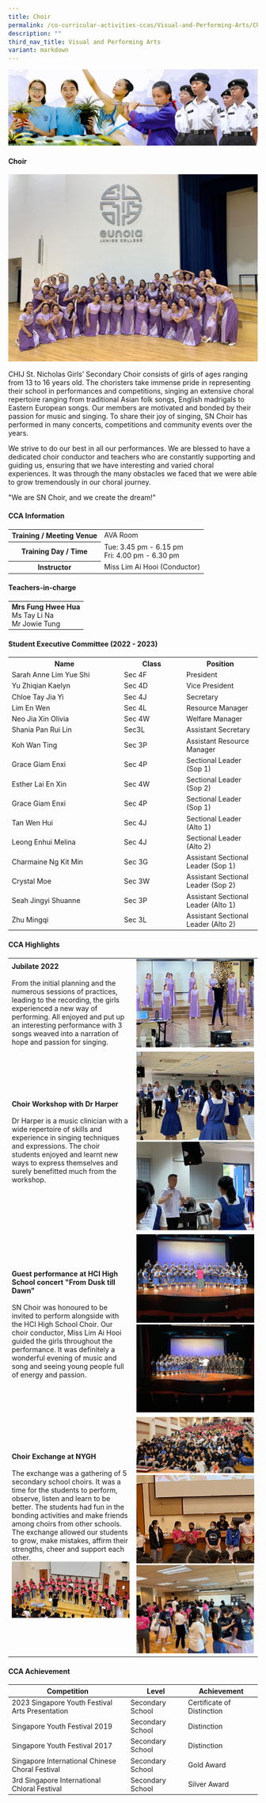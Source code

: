 ```yaml
---
title: Choir
permalink: /co-curricular-activities-ccas/Visual-and-Performing-Arts/Choir/
description: ""
third_nav_title: Visual and Performing Arts
variant: markdown
---
```

![](/images/01%20Banner%20Photos/05%20subpage%20cca.jpg)

#### **Choir**

![Choir 230527](/images/06%20CCA/VPA%20Choir/choir%20230527.jpeg)

CHIJ St. Nicholas Girls’ Secondary Choir consists of girls of ages ranging from 13 to 16 years old. The choristers take immense pride in representing their school in performances and competitions, singing an extensive choral repertoire ranging from traditional Asian folk songs, English madrigals to Eastern European songs. Our members are motivated and bonded by their passion for music and singing. To share their joy of singing, SN Choir has performed in many concerts, competitions and community events over the years.

We strive to do our best in all our performances. We are blessed to have a dedicated choir conductor and teachers who are constantly supporting and guiding us, ensuring that we have interesting and varied choral experiences. It was through the many obstacles we faced that we were able to grow tremendously in our choral journey.

"We are SN Choir, and we create the dream!"

 #### **CCA Information**

<table style="width:100%">
<tbody>
<tr><th>Training / Meeting Venue</th>
<td>AVA Room</td></tr>
<tr><th>Training Day / Time</th>
<td>Tue: 3.45 pm - 6.15 pm<br>Fri: 4.00 pm - 6.30 pm</td></tr>
<tr><th>Instructor</th>
<td>Miss Lim Ai Hooi (Conductor)</td></tr>
</tbody>
</table>

#### **Teachers-in-charge**

<table style="width:100%">
<tbody>
<tr>
<td><b>Mrs Fung Hwee Hua</b><br>Ms Tay Li Na<br>Mr Jowie Tung</td>
</tr>
</tbody>
</table>

#### **Student Executive Committee (2022 - 2023)**

<table style="width:100%">
<tbody>
<tr>
<th style="width:45%">Name</th>
<th style="width:25%">Class</th> 
<th style="width:30%">Position</th>
</tr>
<tr><td>Sarah Anne Lim Yue Shi</td><td>Sec 4F</td><td>President</td></tr>
<tr><td>Yu Zhiqian Kaelyn</td><td>Sec 4D</td><td>Vice President</td></tr>
<tr><td>Chloe Tay Jia Yi</td><td>Sec 4J</td><td>Secretary</td></tr>
<tr><td>Lim En Wen</td><td>Sec 4L</td><td>Resource Manager</td></tr>
<tr><td>Neo Jia Xin Olivia</td><td>Sec 4W</td><td>Welfare Manager</td></tr>
<tr><td>Shania Pan Rui Lin</td><td>Sec3L</td><td>Assistant Secretary</td></tr>
<tr><td>Koh Wan Ting</td><td>Sec 3P</td><td>Assistant Resource Manager</td></tr>
<tr><td>Grace Giam Enxi</td><td>Sec 4P</td><td>Sectional Leader (Sop 1)</td></tr>
<tr><td>Esther Lai En Xin</td><td>Sec 4W</td><td>Sectional Leader (Sop 2)</td></tr>
<tr><td>Grace Giam Enxi</td><td>Sec 4P</td><td>Sectional Leader (Sop 1)</td></tr>
<tr><td>Tan Wen Hui</td><td>Sec 4J</td><td>Sectional Leader (Alto 1)</td></tr>
<tr><td>Leong Enhui Melina</td><td>Sec 4J</td><td>Sectional Leader (Alto 2)</td></tr>
<tr><td>Charmaine Ng Kit Min</td><td>Sec 3G</td><td>Assistant Sectional Leader (Sop 1)</td></tr>
<tr><td>Crystal Moe</td><td>Sec 3W</td><td>Assistant Sectional Leader (Sop 2)</td></tr>
<tr><td>Seah Jingyi Shuanne</td><td>Sec 3P</td><td>Assistant Sectional Leader (Alto 1)</td></tr>
<tr><td>Zhu Mingqi</td><td>Sec 3L</td><td>Assistant Sectional Leader (Alto 2)</td></tr>
</tbody>
</table>


#### **CCA Highlights**

<table style="width:100%">
<tbody>
<tr>
<td style="width:50%"><b>Jubilate 2022</b><br><br>From the initial planning and the numerous sessions of practices, leading to the recording, the girls experienced a new way of performing. All enjoyed and put up an interesting performance with 3 songs weaved into a narration of hope and passion for singing.</td>
<td><img src="/images/06%20CCA/VPA%20Choir/picture%203.jpg"></td></tr>

<tr>
<td style="width:50%"><b>Choir Workshop with Dr Harper</b><br><br>Dr Harper is a music clinician with a wide repertoire of skills and experience in singing techniques and expressions. The choir students enjoyed and learnt new ways to express themselves and surely benefitted much from the workshop.</td>
<td><img src="/images/06%20CCA/VPA%20Choir/picture%205.jpg"><br><img src="/images/06%20CCA/VPA%20Choir/picture%204.jpg"></td></tr>

<tr>
<td style="width:50%"><b>Guest performance at HCI High School concert "From Dusk till Dawn"</b><br><br>SN Choir was honoured to be invited to perform alongside with the HCI High School Choir. Our choir conductor, Miss Lim Ai Hooi guided the girls throughout the performance. It was definitely a wonderful evening of music and song and seeing young people full of energy and passion.</td>
<td><img src="/images/06%20CCA/VPA%20Choir/picture%207.jpg"><br><img src="/images/06%20CCA/VPA%20Choir/picture%206.jpg"></td></tr>

<tr>
<td style="width:50%"><b>Choir Exchange at NYGH</b><br><br>The exchange was a gathering of 5 secondary school choirs. It was a time for the students to perform, observe, listen and learn to be better. The students had fun in the bonding activities and make friends among choirs from other schools. The exchange allowed our students to grow, make mistakes, affirm their strengths, cheer and support each other.<br><img src="/images/06%20CCA/VPA%20Choir/picture%209.jpg"><br></td>
<td><img src="/images/06%20CCA/VPA%20Choir/picture%2011.jpg"><img src="/images/06%20CCA/VPA%20Choir/picture%208.jpg"><img src="/images/06%20CCA/VPA%20Choir/picture%2010.jpg"></td></tr>
</tbody></table>


#### **CCA Achievement**


| Competition | Level | Achievement |
| -------- | -------- | -------- |
| 2023 Singapore Youth Festival<br>Arts Presentation     | Secondary School     | Certificate of Distinction     |
| Singapore Youth Festival 2019     | Secondary School     | Distinction     |
| Singapore Youth Festival 2017     | Secondary School     | Distinction     |
| Singapore International Chinese Choral Festival     | Secondary School     | Gold Award     |
| 3rd Singapore International Chloral Festival    | Secondary School     | Silver Award     |